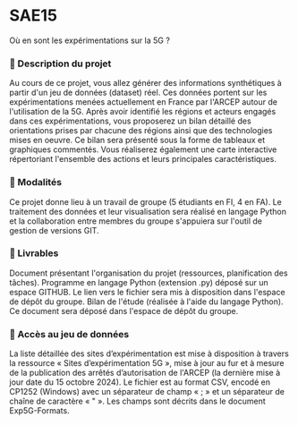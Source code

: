 # SAE15
Où en sont les expérimentations sur la 5G ?


### 📁 Description du projet

Au cours de ce projet, vous allez générer des informations synthétiques à partir d'un jeu de données (dataset) réel. Ces données portent sur les expérimentations menées actuellement en France par l'ARCEP autour de l'utilisation de la 5G.
Après avoir identifié les régions et acteurs engagés dans ces expérimentations, vous proposerez un bilan détaillé des orientations prises par chacune des régions ainsi que des technologies mises en oeuvre. Ce bilan sera présenté sous la forme de tableaux et graphiques commentés.
Vous réaliserez également une carte interactive répertoriant l'ensemble des actions et leurs principales caractéristiques.


### 📁 Modalités

Ce projet donne lieu à un travail de groupe (5 étudiants en FI, 4 en FA).
Le traitement des données et leur visualisation sera réalisé en langage Python et la collaboration entre membres du groupe s'appuiera sur l'outil de gestion de versions GIT.


### 📁 Livrables

Document présentant l'organisation du projet (ressources, planification des tâches).
Programme en langage Python (extension .py) déposé sur un espace GITHUB. Le lien vers le fichier sera mis à disposition dans l'espace de dépôt du groupe.
Bilan de l'étude (réalisée à l'aide du langage Python). Ce document sera déposé dans l'espace de dépôt du groupe.


### 📁 Accès au jeu de données

La liste détaillée des sites d’expérimentation est mise à disposition à travers la ressource « Sites d’expérimentation 5G », mise à jour au fur et à mesure de la publication des arrêtés d’autorisation de l'ARCEP (la dernière mise à jour date du 15 octobre 2024). Le fichier est au format CSV, encodé en CP1252 (Windows) avec un séparateur de champ « ; » et un séparateur de chaîne de caractère « " ». Les champs sont décrits dans le document Exp5G-Formats.

